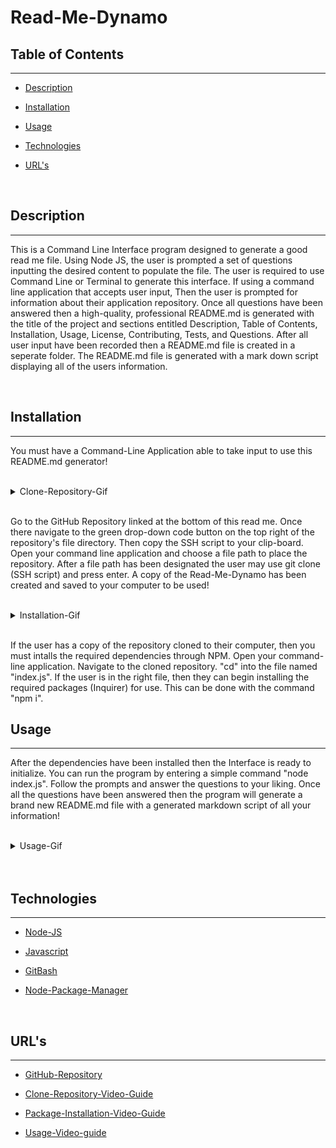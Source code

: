 # Read-Me-Dynamo




## Table of Contents

<hr>

* [Description](##Description)

* [Installation](##Installation)

* [Usage](##Usage)

* [Technologies](##Technologies)

* [URL's](##URL's)

<br>

## Description

<hr>

<p> This is a Command Line Interface program designed to generate a good read me file. Using Node JS, the user is prompted a set of questions inputting the desired content to populate the file. The user is required to use Command Line or Terminal to generate this interface. If using a command line application that accepts user input, Then the user is prompted for information about their application repository. Once all questions have been answered then a high-quality, professional README.md is generated with the title of the project and sections entitled Description, Table of Contents, Installation, Usage, License, Contributing, Tests, and Questions. After all user input have been recorded then a README.md file is created in a seperate folder. The README.md file is generated with a mark down script displaying all of the users information.</p>

<br>

## Installation

<hr>

<p>You must have a Command-Line Application able to take input to use this README.md generator!</p>

<br>

<details>

<summary>Clone-Repository-Gif</summary>

![Clone-RepositoryGf](./assets/gifs/Read-Me-Dynamo1.gif)

</details>

<br>

<p>Go to the GitHub Repository linked at the bottom of this read me. Once there navigate to the green drop-down code button on the top right of the repository's file directory. Then copy the SSH script to your clip-board. Open your command line application and choose a file path to place the repository. After a file path has been designated the user may use git clone (SSH script) and press enter. A copy of the Read-Me-Dynamo has been created and saved to your computer to be used! </p>

<br>

<details>

<summary>Installation-Gif</summary>

![Installation-Gif](./assets/gifs/Read-Me-Dynamo2.gif)

</details>

<br>

<p>If the user has a copy of the repository cloned to their computer, then you must intalls the required dependencies through NPM. Open your command-line application. Navigate to the cloned repository. "cd" into the file named "index.js". If the user is in the right file, then they can begin installing the required packages (Inquirer) for use. This can be done with the command "npm i".</p>

## Usage

<hr>

<p>After the dependencies have been installed then the Interface is ready to initialize. You can run the program by entering a simple command "node index.js". Follow the prompts and answer the questions to your liking. Once all the questions have been answered then the program will generate a brand new README.md file with a generated markdown script of all your information! </p>

<br>

<details>

<summary>Usage-Gif</summary>

![Usage-Gif](./assets/gifs/Read-Me-Dynamo3.gif)

</details>

<br>
<br>


## Technologies

<hr>

* [Node-JS](https://nodejs.org/en/)

* [Javascript](https://www.javascript.com/)

* [GitBash](https://git-scm.com/downloads)

* [Node-Package-Manager](https://www.npmjs.com/)

<br>

## URL's

<hr>

* [GitHub-Repository](https://github.com/dmitriso/Read-Me-Dynamo)

* [Clone-Repository-Video-Guide](https://youtu.be/xRaJgR7cpTg)

* [Package-Installation-Video-Guide](https://youtu.be/cls_17nnRAc)

* [Usage-Video-guide](https://youtu.be/0YgFQAcl0LU)